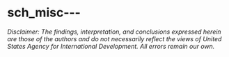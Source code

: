 # sch_misc---

*Disclaimer: The findings, interpretation, and conclusions expressed herein are those of the authors and do not necessarily reflect the views of United States Agency for International Development. All errors remain our own.*